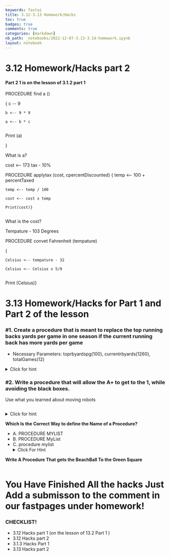 ```yaml
---
keywords: fastai
title: 3.12-3.13 Homework/Hacks
toc: true 
badges: true
comments: true
categories: [markdown]
nb_path: _notebooks/2022-12-07-3.13-3.14-homework.ipynb
layout: notebook
---
```


<!--
#################################################
### THIS FILE WAS AUTOGENERATED! DO NOT EDIT! ###
#################################################
# file to edit: _notebooks/2022-12-07-3.13-3.14-homework.ipynb
-->

<div class="container" id="notebook-container">
        
<div class="cell border-box-sizing text_cell rendered"><div class="inner_cell">
<div class="text_cell_render border-box-sizing rendered_html">
<h1 id="3.12-Homework/Hacks-part-2">3.12 Homework/Hacks part 2<a class="anchor-link" href="#3.12-Homework/Hacks-part-2"> </a></h1><h4 id="Part-2-1-is-on-the-lesson-of-3.1.2-part-1">Part 2 1 is on the lesson of 3.1.2 part 1<a class="anchor-link" href="#Part-2-1-is-on-the-lesson-of-3.1.2-part-1"> </a></h4>
</div>
</div>
</div>
<div class="cell border-box-sizing text_cell rendered"><div class="inner_cell">
<div class="text_cell_render border-box-sizing rendered_html">
<p>PROCEDURE find a ()</p>
<p>{
    c -- 9</p>

<pre><code>b &lt;-- 9 * 9    

a &lt;-- b * c     

</code></pre>
<p>Print (a)</p>
<p>}</p>
<p>What is a?</p>
<p>cost ⟵ 173 tax - 10%</p>
<p>PROCEDURE applytax (cost, cpercentDiscounted)
{
    temp &lt;-- 100 + percentTaxed</p>

<pre><code>temp &lt;-- temp / 100

cost &lt;-- cost x temp       

Print(cost)} 

</code></pre>
<p>What is the cost?</p>
<p>Tempature - 103 Degrees</p>
<p>PROCEDURE convet Fahrenheit (tempature)</p>
<p>{</p>

<pre><code>Celsius &lt;-- tempature - 32  

Celsius &lt;-- Celsius x 5/9      

</code></pre>
<p>Print (Celsius)}</p>

</div>
</div>
</div>
<div class="cell border-box-sizing text_cell rendered"><div class="inner_cell">
<div class="text_cell_render border-box-sizing rendered_html">
<h1 id="3.13-Homework/Hacks-for-Part-1-and-Part-2-of-the-lesson">3.13 Homework/Hacks for Part 1 and Part 2 of the lesson<a class="anchor-link" href="#3.13-Homework/Hacks-for-Part-1-and-Part-2-of-the-lesson"> </a></h1><h3 id="#1.-Create-a-procedure-that-is-meant-to-replace-the-top-running-backs-yards-per-game-in-one-season-if-the-current-running-back-has-more-yards-per-game">#1. Create a procedure that is meant to replace the top running backs yards per game in one season if the current running back has more yards per game<a class="anchor-link" href="##1.-Create-a-procedure-that-is-meant-to-replace-the-top-running-backs-yards-per-game-in-one-season-if-the-current-running-back-has-more-yards-per-game"> </a></h3><ul>
<li>Necessary Parameters: toprbyardspg(100), currentrbyards(1260), totalGames(12)   </li>
</ul>
<details closed>
    <summary>Click for hint</summary>
        Refer back to 3.13 Developing Procedures Part 1
    </details><h3 id="#2.-Write-a-procedure-that-will-allow-the-A+-to-get-to-the-1,-while-avoiding-the-black-boxes.">#2. Write a procedure that will allow the A+ to get to the 1, while avoiding the black boxes.<a class="anchor-link" href="##2.-Write-a-procedure-that-will-allow-the-A+-to-get-to-the-1,-while-avoiding-the-black-boxes."> </a></h3><p>Use what you learned about moving robots</p>
<p><img src="/quissite/images/copied_from_nb/homework2.png" alt=""></p>
<details closed>
    <summary>Click for hint</summary>
        Refer back to 3.13 Developing Procedures Part 1
    </details>
</div>
</div>
</div>
<div class="cell border-box-sizing text_cell rendered"><div class="inner_cell">
<div class="text_cell_render border-box-sizing rendered_html">
<p><strong>Which Is the Correct Way to define the Name of a Procedure?</strong></p>
<ul>
<li>A. PROCEDURE MYLIST</li>
<li>B. PROCEDURE MyList</li>
<li>C. procedure mylist<details closed>
<summary> Click For Hint</summary>
Remember the word procedure should be in all capitals and a part of the declared procedure should be in caps
 </details></li>
</ul>
<p><strong>Write A Procedure That gets the BeachBall To the Green Square</strong></p>
<p><img src="/quissite/images/copied_from_nb/beach.png" alt=""></p>

</div>
</div>
</div>
<div class="cell border-box-sizing text_cell rendered"><div class="inner_cell">
<div class="text_cell_render border-box-sizing rendered_html">
<h1 id="You-Have-Finished-All-the-hacks-Just-Add-a-submisson-to-the-comment-in-our-fastpages-under-homework!">You Have Finished All the hacks Just Add a submisson to the comment in our fastpages under homework!<a class="anchor-link" href="#You-Have-Finished-All-the-hacks-Just-Add-a-submisson-to-the-comment-in-our-fastpages-under-homework!"> </a></h1><h3 id="CHECKLIST!">CHECKLIST!<a class="anchor-link" href="#CHECKLIST!"> </a></h3><ul>
<li>3.12 Hacks part 1 (on the lesson of 13.2 Part 1 )</li>
<li>3.12 Hacks part 2 </li>
<li>3.1.3 Hacks Part 1 </li>
<li>3.13 Hacks part 2 </li>
</ul>

</div>
</div>
</div>
</div>
 

